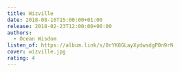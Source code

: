 ```yaml
---
title: Wizville
date: 2018-08-16T15:00:00+01:00
release: 2018-02-23T12:00:00+00:00
authors:
  - Ocean Wisdom
listen_of: https://album.link/s/0rYK8GLayXydwsdgP0n9rN
cover: wizville.jpg
rating: 4
---
```

